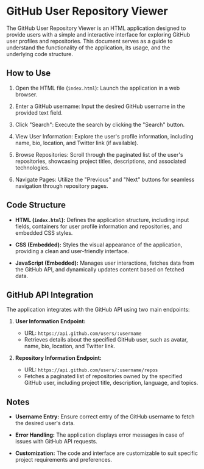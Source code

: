 
# GitHub User Repository Viewer

The GitHub User Repository Viewer is an HTML application designed to provide users with a simple and interactive interface for exploring GitHub user profiles and repositories. This document serves as a guide to understand the functionality of the application, its usage, and the underlying code structure.

## How to Use

1. Open the HTML file (`index.html`): Launch the application in a web browser.

2. Enter a GitHub username: Input the desired GitHub username in the provided text field.

3. Click "Search": Execute the search by clicking the "Search" button.

4. View User Information: Explore the user's profile information, including name, bio, location, and Twitter link (if available).

5. Browse Repositories: Scroll through the paginated list of the user's repositories, showcasing project titles, descriptions, and associated technologies.

6. Navigate Pages: Utilize the "Previous" and "Next" buttons for seamless navigation through repository pages.

## Code Structure

- **HTML (`index.html`):** Defines the application structure, including input fields, containers for user profile information and repositories, and embedded CSS styles.

- **CSS (Embedded):** Styles the visual appearance of the application, providing a clean and user-friendly interface.

- **JavaScript (Embedded):** Manages user interactions, fetches data from the GitHub API, and dynamically updates content based on fetched data.

## GitHub API Integration

The application integrates with the GitHub API using two main endpoints:

1. **User Information Endpoint:**
   - URL: `https://api.github.com/users/:username`
   - Retrieves details about the specified GitHub user, such as avatar, name, bio, location, and Twitter link.

2. **Repository Information Endpoint:**
   - URL: `https://api.github.com/users/:username/repos`
   - Fetches a paginated list of repositories owned by the specified GitHub user, including project title, description, language, and topics.

## Notes

- **Username Entry:** Ensure correct entry of the GitHub username to fetch the desired user's data.

- **Error Handling:** The application displays error messages in case of issues with GitHub API requests.

- **Customization:** The code and interface are customizable to suit specific project requirements and preferences.

